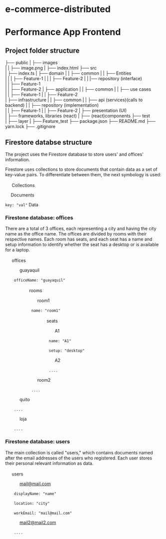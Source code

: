 # e-commerce-distributed

# Performance App Frontend

## Project folder structure

├── public
|	├── images    
|	|	├── image.png
|	├── index.html
├── src   
|	├── index.ts
|	├── domain
|	|	├── common
|	|	├── Entities    
|	|	|	├── Feature-1
|	|	|	├── Feature-2
|	|	|── repository (interface)    
|	|		├── Feature-1            
|	|		├── Feature-2
|	├── application
|	|	├── common
|	|	├── use cases    
|	|		├── Feature-1
|	|		├── Feature-2            
|	├── infrastructure
|	|	├── common
|	|	├── api (services)(calls to backend)
|	|	├── repository (implementation)    
|	|		├── Feature-1
|	|		├── Feature-2
|	├── presentation (UI)    
|		├── frameworks, libraries (react)
|		├── (react)components
├── test   
|	├── layer
|		├── Feature_test
├── package.json
├── README.md
├── yarn.lock
├── .gitignore

## Firestore databse structure

The project uses the Firestore database to store users' and offices' information. 

Firestore uses collections to store documents that contain data as a set of key-value pairs. To differentiate between them, the next symbology is used:

<img src="https://cdn.onlinewebfonts.com/svg/img_3438.png" width="17px"> Collections


<img src="https://listimg.pinclipart.com/picdir/s/170-1705038_orange-text-file-4-icon-document-icon-png.png" width="14px"> Documents

`key: "val"` Data

### Firestone database: offices

There are a total of 3 offices, each representing a city and having the city name as the office name. The offices are divided by rooms with their respective names. Each room has seats, and each seat has a name and setup information to identify whether the seat has a desktop or is available for a laptop.

<img src="https://cdn.onlinewebfonts.com/svg/img_3438.png" width="17px"> offices

  <img src="https://listimg.pinclipart.com/picdir/s/170-1705038_orange-text-file-4-icon-document-icon-png.png" width="14px"> guayaquil
  
  `officeName: "guayaquil"`

    <img src="https://cdn.onlinewebfonts.com/svg/img_3438.png" width="17px"> rooms
  
      <img src="https://listimg.pinclipart.com/picdir/s/170-1705038_orange-text-file-4-icon-document-icon-png.png" width="15px"> room1
  
      `name: "room1"`

        <img src="https://cdn.onlinewebfonts.com/svg/img_3438.png" width="17px"> seats

          <img src="https://listimg.pinclipart.com/picdir/s/170-1705038_orange-text-file-4-icon-document-icon-png.png" width="15px"> A1

          `name: "A1"`

          `setup: "desktop"`

          <img src="https://listimg.pinclipart.com/picdir/s/170-1705038_orange-text-file-4-icon-document-icon-png.png" width="15px"> A2
  
          `....`

      <img src="https://listimg.pinclipart.com/picdir/s/170-1705038_orange-text-file-4-icon-document-icon-png.png" width="15px"> room2
  
      `....`

  <img src="https://listimg.pinclipart.com/picdir/s/170-1705038_orange-text-file-4-icon-document-icon-png.png" width="14px"> quito

  `....`

  <img src="https://listimg.pinclipart.com/picdir/s/170-1705038_orange-text-file-4-icon-document-icon-png.png" width="14px"> loja

  `....`


### Firestone database: users

The main collection is called "users," which contains documents named after the email addresses of the users who registered. Each user stores their personal relevant information as data.

<img src="https://cdn.onlinewebfonts.com/svg/img_3438.png" width="17px"> users

  <img src="https://listimg.pinclipart.com/picdir/s/170-1705038_orange-text-file-4-icon-document-icon-png.png" width="14px"> mail@mail.com
  
  `displayName: "name"`

  `location: "city"`

  `workEmail: "mail@mail.com"`

  <img src="https://listimg.pinclipart.com/picdir/s/170-1705038_orange-text-file-4-icon-document-icon-png.png" width="14px"> mail2@mail2.com

  `....`
